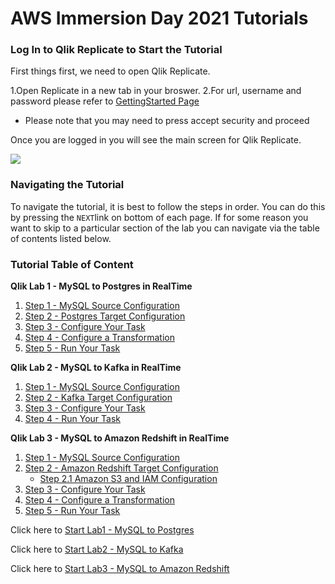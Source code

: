 # AWS Immersion Day 2021  Tutorials

### Log In to Qlik Replicate to Start the Tutorial

First things first, we need to open Qlik Replicate. 

   1.Open Replicate  in a new tab in your broswer. 
   2.For url, username and password please refer to [GettingStarted Page](../getting_started)
   -  Please note that you may need to press accept security and proceed 

  
Once you are logged in you will see the main screen for Qlik Replicate.

![](/images/prod/attunityreplicate.png)
 
### Navigating the Tutorial

To navigate the tutorial, it is best to follow the steps in order. You can do this by 
pressing the `NEXT`link on bottom of each page. If for some reason you want to skip 
to a particular section of the lab you can navigate via the table of contents listed below.


### Tutorial Table of Content

__Qlik Lab 1 - MySQL to Postgres in RealTime__

   1. [Step 1 - MySQL Source Configuration](../db-mysql-source)
   2. [Step 2 - Postgres Target Configuration](../db-postgres-target)
   3. [Step 3 - Configure Your Task](../db-config-task)
   4. [Step 4 - Configure a Transformation](../db-config-xform)
   5. [Step 5 - Run Your Task](../db-run-task)

__Qlik Lab 2 - MySQL to Kafka in RealTime__

   1. [Step 1 - MySQL Source Configuration](../kafka-mysql-source)
   2. [Step 2 - Kafka Target Configuration](../kafka-target)
   3. [Step 3 - Configure Your Task](../kafka-config-task)
   4. [Step 4 - Run Your Task](../kafka-run-task)


__Qlik Lab 3 - MySQL to Amazon Redshift in RealTime__

   1. [Step 1 - MySQL Source Configuration](../redshift-mysql-source)
   2. [Step 2 - Amazon Redshift Target Configuration](../redshift-target)
        - [Step 2.1 Amazon S3 and IAM Configuration](../db-s3_iam_)
   3. [Step 3 - Configure Your Task](../redshift_config-task)
   4. [Step 4 - Configure a Transformation](../redshift_config-xform)
   5. [Step 5 - Run Your Task](../redshift_run-task)

Click here to [Start Lab1 - MySQL to Postgres](../db-mysql-source)  

Click here to [Start Lab2 - MySQL to Kafka](../kafka-mysql-source)

Click here to [Start Lab3 - MySQL to Amazon Redshift](../redshift-mysql-source)  

